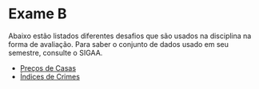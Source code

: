 # Exame B

Abaixo estão listados diferentes desafios que são usados na disciplina na forma de avaliação. Para saber o conjunto de dados usado em seu semestre, consulte o SIGAA.

* [Preços de Casas](./exame-b-crimes/)
* [Índices de Crimes](./exame-b-house-prices/)
